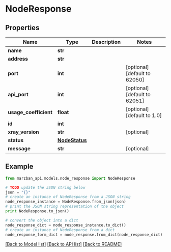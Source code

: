 # NodeResponse


## Properties

Name | Type | Description | Notes
------------ | ------------- | ------------- | -------------
**name** | **str** |  | 
**address** | **str** |  | 
**port** | **int** |  | [optional] [default to 62050]
**api_port** | **int** |  | [optional] [default to 62051]
**usage_coefficient** | **float** |  | [optional] [default to 1.0]
**id** | **int** |  | 
**xray_version** | **str** |  | [optional] 
**status** | [**NodeStatus**](NodeStatus.md) |  | 
**message** | **str** |  | [optional] 

## Example

```python
from marzban_api.models.node_response import NodeResponse

# TODO update the JSON string below
json = "{}"
# create an instance of NodeResponse from a JSON string
node_response_instance = NodeResponse.from_json(json)
# print the JSON string representation of the object
print NodeResponse.to_json()

# convert the object into a dict
node_response_dict = node_response_instance.to_dict()
# create an instance of NodeResponse from a dict
node_response_form_dict = node_response.from_dict(node_response_dict)
```
[[Back to Model list]](../README.md#documentation-for-models) [[Back to API list]](../README.md#documentation-for-api-endpoints) [[Back to README]](../README.md)


